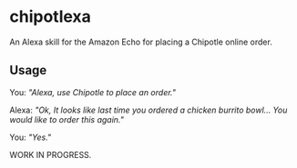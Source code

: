 # chipotlexa

An Alexa skill for the Amazon Echo for placing a Chipotle online order.

## Usage

You: _"Alexa, use Chipotle to place an order."_

Alexa: _"Ok, It looks like last time you ordered a chicken burrito bowl... You would like to order this again."_

You: _"Yes."_

WORK IN PROGRESS.
